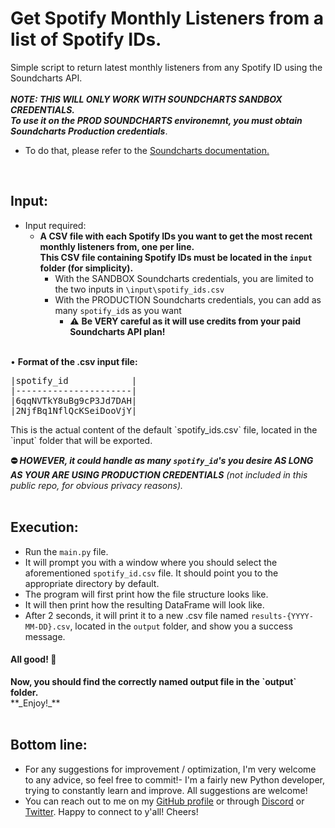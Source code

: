# Get Spotify Monthly Listeners from a list of Spotify IDs.
Simple script to return latest monthly listeners from any Spotify ID using the Soundcharts API.<br><br>
**_NOTE: THIS WILL ONLY WORK WITH SOUNDCHARTS SANDBOX CREDENTIALS.<br>
To use it on the PROD SOUNDCHARTS environemnt, you must **obtain Soundcharts Production credentials**_**.
  - To do that, please refer to the <a href="https://doc.api.soundcharts.com/api/v2/doc">Soundcharts documentation.<a>
<br>

## Input: 
- Input required:
  - **__A **CSV file** with each Spotify IDs you want to get the most recent monthly listeners from, one per line.<br>
This CSV file containing Spotify IDs must be located in the `input` folder (for simplicity).__**
    - With the SANDBOX Soundcharts credentials, you are limited to the two inputs in `\input\spotify_ids.csv`
    - With the PRODUCTION Soundcharts credentials, you can add as many `spotify_id`s as you want 
      - :warning: **Be VERY careful as it will use credits from your paid Soundcharts API plan!**

 <br>
• <b>Format of the .csv input file:</b>
  <br>
<pre>
|spotify_id            |
|----------------------|
|6qqNVTkY8uBg9cP3Jd7DAH|
|2NjfBq1NflQcKSeiDooVjY|
</pre>
This is the actual content of the default `spotify_ids.csv` file, located in the `input` folder that will be exported.<br>
 
<strong>⛔ <i>HOWEVER, it could handle as many `spotify_id`'s you desire **AS LONG AS YOUR ARE USING PRODUCTION CREDENTIALS**</strong> (not included in this public repo, for obvious privacy reasons).</i></h4>
<br><br>
 
## Execution:
- Run the `main.py` file.
- It will prompt you with a window where you should select the aforementioned `spotify_id.csv` file. It should point you to the appropriate directory by default.
- The program will first print how the file structure looks like.
- It will then print how the resulting DataFrame will look like.
- After 2 seconds, it will print it to a new .csv file named `results-{YYYY-MM-DD}.csv`, located in the `output` folder, and show you a success message.
<h4>All good! 🎉</h4>
<strong>Now, you should find the correctly named output file in the `output` folder.</strong><br>
**_Enjoy!_**
<br><br>

## Bottom line:
- For any suggestions for improvement / optimization, I'm very welcome to any advice, so feel free to commit!- I'm a fairly new Python developer, trying to constantly learn and improve. All suggestions are welcome!
- You can reach out to me on my <a href="https://github.com/JeremLeOuf/">GitHub profile</a> or through <a href="https://discordapp.com/users/207913674092969985">Discord<a> or <a href="https://twitter.com/jeremie_pk">Twitter<a>. Happy to connect to y'all! 
Cheers!
